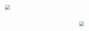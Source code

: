 <img align="tight" src="https://visitor-badge.laobi.icu/badge?page_id=kkwiek132.kkwiek123" />

<h1 align="center">
    <a href="https://git.io/typing-svg">
        <img src="https://readme-typing-svg.herokuapp.com/?font=Righteous&size=35&center=true&vCenter=true&width=500&height=70&duration=40000&lines=HI+There!+👋;+I'm+Kamil+Kwiek!;" />
    </a>
  </h1>

